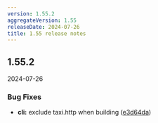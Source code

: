 ```yaml
---
version: 1.55.2
aggregateVersion: 1.55
releaseDate: 2024-07-26
title: 1.55 release notes
---
```

## 1.55.2
2024-07-26

### Bug Fixes

* **cli:** exclude taxi.http when building ([e3d64da](https://gitlab.com/taxi-lang/taxi-lang/commit/e3d64daecfea7591f6e75a6e81653c6bf5248520))



